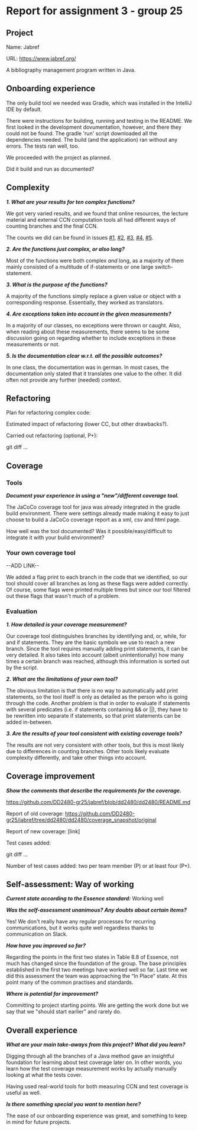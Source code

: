 # Report for assignment 3 - group 25

## Project

Name: Jabref

URL: https://www.jabref.org/

A bibliography management program written in Java.

## Onboarding experience

The only build tool we needed was Gradle, which was installed in the IntelliJ IDE by default.

There were instructions for building, running and testing in the README. We first looked in the development dovumentation, however, and there they could not be found. The gradle 'run' script downloaded all the dependencies needed.
The build (and the application) ran without any errors. The tests ran well, too.

We proceeded with the project as planned.

Did it build and run as documented?

## Complexity

_**1. What are your results for ten complex functions?**_

We got very varied results, and we found that online resources, the lecture material and external CCN computation tools all had different ways of counting branches and the final CCN.

The counts we did can be found in issues [#1](https://github.com/DD2480-gr25/jabref/issues/1), [#2](https://github.com/DD2480-gr25/jabref/issues/2), [#3](https://github.com/DD2480-gr25/jabref/issues/3), [#4](https://github.com/DD2480-gr25/jabref/issues/4), [#5](https://github.com/DD2480-gr25/jabref/issues/5).


_**2. Are the functions just complex, or also long?**_

Most of the functions were both complex _and_ long, as a majority of them mainly consisted of a multitude of if-statements or one large switch-statement.


_**3. What is the purpose of the functions?**_

A majority of the functions simply replace a given value or object with a corresponding response. Essentially, they worked as translators.


_**4. Are exceptions taken into account in the given measurements?**_

In a majority of our classes, no exceptions were thrown or caught. Also, when reading about these measurements, there seems to be some discussion going on regarding whether to include exceptions in these measurements or not.

_**5. Is the documentation clear w.r.t. all the possible outcomes?**_

In one class, the documentation was in german. In most cases, the documentation only stated that it translates one value to the other. It did often not provide any further (needed) context.



## Refactoring

Plan for refactoring complex code:

Estimated impact of refactoring (lower CC, but other drawbacks?).

Carried out refactoring (optional, P+):

git diff ...

## Coverage

### Tools

_**Document your experience in using a "new"/different coverage tool.**_


The JaCoCo coverage tool for java was already integrated in the gradle build environment.
There were settings already made making it easy to just choose to build a JaCoCo coverage report as a xml, csv and html page.


How well was the tool documented? Was it possible/easy/difficult to
integrate it with your build environment?

### Your own coverage tool

--ADD LINK--

We added a flag print to each branch in the code that we identified, so our tool should cover all branches as long as these flags were added correctly.
Of course, some flags were printed multiple times but since our tool filtered out these flags that wasn't much of a problem.

### Evaluation

_**1. How detailed is your coverage measurement?**_


Our coverage tool distinguishes branches by identifying and, or, while, for and if statements. They are the basic symbols we use to reach a new branch.
Since the tool requires manually adding print statements, it can be very detailed.
It also takes into account (albeit unintentionally) how many times a certain branch was reached, although this information is sorted out by the script.

_**2. What are the limitations of your own tool?**_


The obvious limitation is that there is no way to automatically add print statements, so the tool itself is only as detailed as the person who is going through the code.
Another problem is that in order to evaluate if statements with several predicates (i.e. if statements containing && or ||), they have to be rewritten into separate if statements, so that print statements can be added in-between.

_**3. Are the results of your tool consistent with existing coverage tools?**_


The results are not very consistent with other tools, but this is most likely due to differences in counting branches.
Other tools likely evaluate complexity differently, and take other things into account.

## Coverage improvement

_**Show the comments that describe the requirements for the coverage.**_


https://github.com/DD2480-gr25/jabref/blob/dd2480/dd2480/README.md


Report of old coverage: https://github.com/DD2480-gr25/jabref/tree/dd2480/dd2480/coverage_snapshot/original

Report of new coverage: [link]

Test cases added:

git diff ...

Number of test cases added: two per team member (P) or at least four (P+).

## Self-assessment: Way of working

_**Current state according to the Essence standard:**_ Working well

_**Was the self-assessment unanimous? Any doubts about certain items?**_


Yes! We don't really have any regular processes for recurring communications, but it works quite well regardless thanks to communication on Slack.

_**How have you improved so far?**_


Regarding the points in the first two states in Table 8.8 of Essence, not much has changed since the foundation of the group.
The base principles established in the first two meetings have worked well so far. Last time we did this assessment the team was approaching the “In Place” state.
At this point many of the common practises and standards.

_**Where is potential for improvement?**_


Committing to project starting points.
We are getting the work done but we say that we "should start earlier" and rarely do.

## Overall experience

_**What are your main take-aways from this project? What did you learn?**_


Digging through all the branches of a Java method gave an insightful foundation for learning about test coverage later on.
In other words, you learn how the test coverage measurement works by actually manually looking at what the tests cover.

Having used real-world tools for both measuring CCN and test coverage is useful as well.

_**Is there something special you want to mention here?**_


The ease of our onboarding experience was great, and something to keep in mind for future projects.
